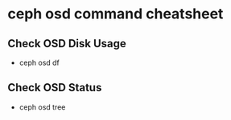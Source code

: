 # ceph osd command cheatsheet

## Check OSD Disk Usage
- ceph osd df

## Check OSD Status
- ceph osd tree
